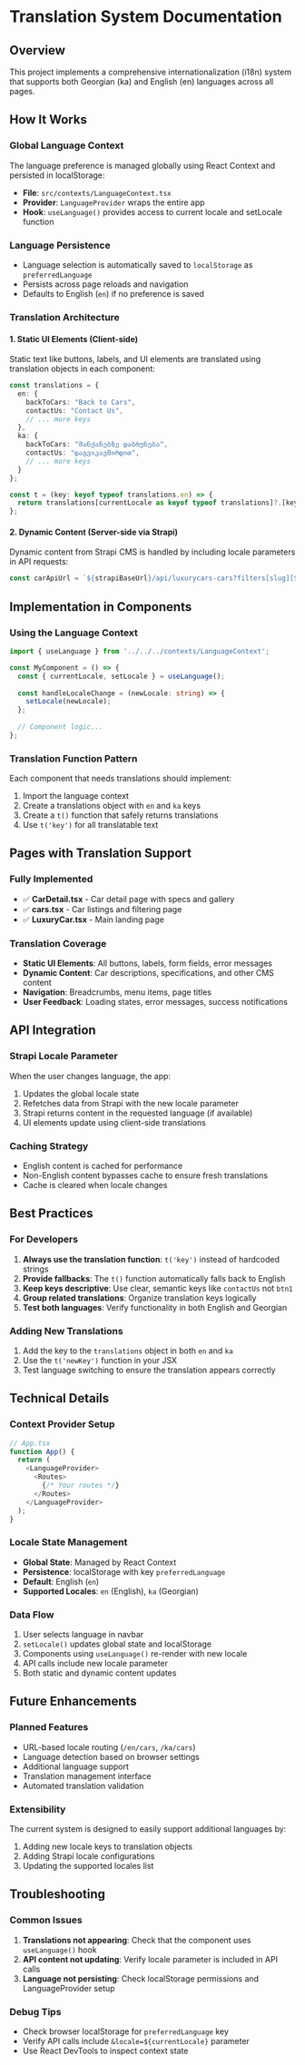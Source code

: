 # Translation System Documentation

## Overview
This project implements a comprehensive internationalization (i18n) system that supports both Georgian (ka) and English (en) languages across all pages.

## How It Works

### Global Language Context
The language preference is managed globally using React Context and persisted in localStorage:
- **File**: `src/contexts/LanguageContext.tsx`
- **Provider**: `LanguageProvider` wraps the entire app
- **Hook**: `useLanguage()` provides access to current locale and setLocale function

### Language Persistence
- Language selection is automatically saved to `localStorage` as `preferredLanguage`
- Persists across page reloads and navigation
- Defaults to English (`en`) if no preference is saved

### Translation Architecture

#### 1. Static UI Elements (Client-side)
Static text like buttons, labels, and UI elements are translated using translation objects in each component:

```typescript
const translations = {
  en: {
    backToCars: "Back to Cars",
    contactUs: "Contact Us",
    // ... more keys
  },
  ka: {
    backToCars: "მანქანებზე დაბრუნება",
    contactUs: "დაგვიკავშირდით",
    // ... more keys
  }
};

const t = (key: keyof typeof translations.en) => {
  return translations[currentLocale as keyof typeof translations]?.[key] || translations.en[key];
};
```

#### 2. Dynamic Content (Server-side via Strapi)
Dynamic content from Strapi CMS is handled by including locale parameters in API requests:

```typescript
const carApiUrl = `${strapiBaseUrl}/api/luxurycars-cars?filters[slug][$eq]=${slug}&populate=*&locale=${currentLocale}`;
```

## Implementation in Components

### Using the Language Context

```typescript
import { useLanguage } from '../../../contexts/LanguageContext';

const MyComponent = () => {
  const { currentLocale, setLocale } = useLanguage();
  
  const handleLocaleChange = (newLocale: string) => {
    setLocale(newLocale);
  };
  
  // Component logic...
};
```

### Translation Function Pattern

Each component that needs translations should implement:

1. Import the language context
2. Create a translations object with `en` and `ka` keys
3. Create a `t()` function that safely returns translations
4. Use `t('key')` for all translatable text

## Pages with Translation Support

### Fully Implemented
- ✅ **CarDetail.tsx** - Car detail page with specs and gallery
- ✅ **cars.tsx** - Car listings and filtering page  
- ✅ **LuxuryCar.tsx** - Main landing page

### Translation Coverage
- **Static UI Elements**: All buttons, labels, form fields, error messages
- **Dynamic Content**: Car descriptions, specifications, and other CMS content
- **Navigation**: Breadcrumbs, menu items, page titles
- **User Feedback**: Loading states, error messages, success notifications

## API Integration

### Strapi Locale Parameter
When the user changes language, the app:
1. Updates the global locale state
2. Refetches data from Strapi with the new locale parameter
3. Strapi returns content in the requested language (if available)
4. UI elements update using client-side translations

### Caching Strategy
- English content is cached for performance
- Non-English content bypasses cache to ensure fresh translations
- Cache is cleared when locale changes

## Best Practices

### For Developers
1. **Always use the translation function**: `t('key')` instead of hardcoded strings
2. **Provide fallbacks**: The `t()` function automatically falls back to English
3. **Keep keys descriptive**: Use clear, semantic keys like `contactUs` not `btn1`
4. **Group related translations**: Organize translation keys logically
5. **Test both languages**: Verify functionality in both English and Georgian

### Adding New Translations
1. Add the key to the `translations` object in both `en` and `ka`
2. Use the `t('newKey')` function in your JSX
3. Test language switching to ensure the translation appears correctly

## Technical Details

### Context Provider Setup
```typescript
// App.tsx
function App() {
  return (
    <LanguageProvider>
      <Routes>
        {/* Your routes */}
      </Routes>
    </LanguageProvider>
  );
}
```

### Locale State Management
- **Global State**: Managed by React Context
- **Persistence**: localStorage with key `preferredLanguage`
- **Default**: English (`en`)
- **Supported Locales**: `en` (English), `ka` (Georgian)

### Data Flow
1. User selects language in navbar
2. `setLocale()` updates global state and localStorage
3. Components using `useLanguage()` re-render with new locale
4. API calls include new locale parameter
5. Both static and dynamic content updates

## Future Enhancements

### Planned Features
- URL-based locale routing (`/en/cars`, `/ka/cars`)
- Language detection based on browser settings
- Additional language support
- Translation management interface
- Automated translation validation

### Extensibility
The current system is designed to easily support additional languages by:
1. Adding new locale keys to translation objects
2. Adding Strapi locale configurations
3. Updating the supported locales list

## Troubleshooting

### Common Issues
1. **Translations not appearing**: Check that the component uses `useLanguage()` hook
2. **API content not updating**: Verify locale parameter is included in API calls
3. **Language not persisting**: Check localStorage permissions and LanguageProvider setup

### Debug Tips
- Check browser localStorage for `preferredLanguage` key
- Verify API calls include `&locale=${currentLocale}` parameter
- Use React DevTools to inspect context state
